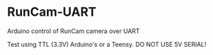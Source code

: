 # RunCam-UART
Arduino control of RunCam camera over UART

Test using TTL (3.3V) Arduino's or a Teensy. DO NOT USE 5V SERIAL!
